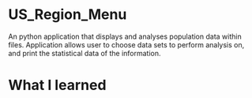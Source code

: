 # US_Region_Menu
An python application that displays and analyses population data within files. 
Application allows user to choose data sets to perform analysis on, and print the statistical data of the information.  

# What I learned
